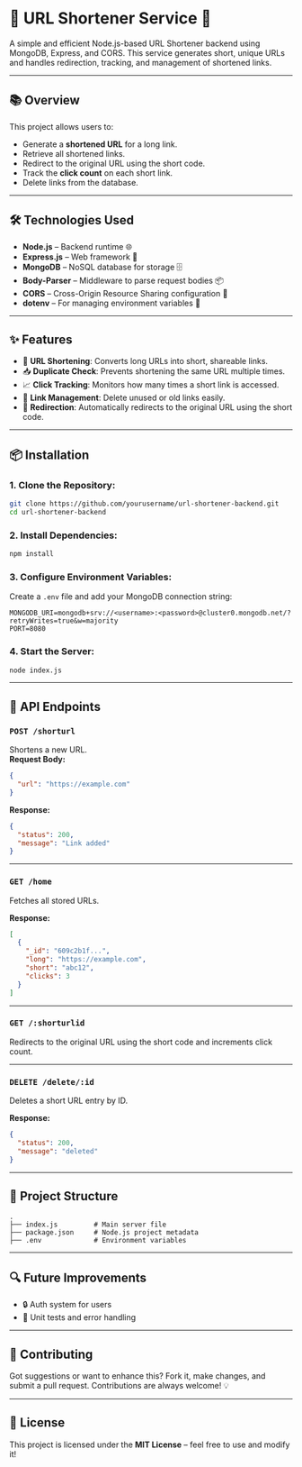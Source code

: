 # 🔗 URL Shortener Service 🚀  
A simple and efficient Node.js-based URL Shortener backend using MongoDB, Express, and CORS. This service generates short, unique URLs and handles redirection, tracking, and management of shortened links.

---

## 📚 Overview

This project allows users to:
- Generate a **shortened URL** for a long link.
- Retrieve all shortened links.
- Redirect to the original URL using the short code.
- Track the **click count** on each short link.
- Delete links from the database.

---

## 🛠️ Technologies Used

- **Node.js** – Backend runtime 🌐  
- **Express.js** – Web framework 🧩  
- **MongoDB** – NoSQL database for storage 🗄️  
- **Body-Parser** – Middleware to parse request bodies 📦  
- **CORS** – Cross-Origin Resource Sharing configuration 🔐  
- **dotenv** – For managing environment variables 🌱

---

## ✨ Features

- 🔗 **URL Shortening**: Converts long URLs into short, shareable links.  
- 📥 **Duplicate Check**: Prevents shortening the same URL multiple times.  
- 📈 **Click Tracking**: Monitors how many times a short link is accessed.  
- 🧹 **Link Management**: Delete unused or old links easily.  
- 🚀 **Redirection**: Automatically redirects to the original URL using the short code.

---

## 📦 Installation

### 1. Clone the Repository:

```bash
git clone https://github.com/yourusername/url-shortener-backend.git
cd url-shortener-backend
```

### 2. Install Dependencies:

```bash
npm install
```

### 3. Configure Environment Variables:

Create a `.env` file and add your MongoDB connection string:

```env
MONGODB_URI=mongodb+srv://<username>:<password>@cluster0.mongodb.net/?retryWrites=true&w=majority
PORT=8080
```

### 4. Start the Server:

```bash
node index.js
```

---

## 📝 API Endpoints

### `POST /shorturl`  
Shortens a new URL.  
**Request Body:**

```json
{
  "url": "https://example.com"
}
```

**Response:**

```json
{
  "status": 200,
  "message": "Link added"
}
```

---

### `GET /home`  
Fetches all stored URLs.

**Response:**

```json
[
  {
    "_id": "609c2b1f...",
    "long": "https://example.com",
    "short": "abc12",
    "clicks": 3
  }
]
```

---

### `GET /:shorturlid`  
Redirects to the original URL using the short code and increments click count.

---

### `DELETE /delete/:id`  
Deletes a short URL entry by ID.

**Response:**

```json
{
  "status": 200,
  "message": "deleted"
}
```

---

## 📂 Project Structure

```
.
├── index.js         # Main server file
├── package.json     # Node.js project metadata
├── .env             # Environment variables
```

---

## 🔍 Future Improvements

- 🔒 Auth system for users
- 🧪 Unit tests and error handling

---

## 🤝 Contributing

Got suggestions or want to enhance this? Fork it, make changes, and submit a pull request. Contributions are always welcome! 💡

---

## 📄 License

This project is licensed under the **MIT License** – feel free to use and modify it!
